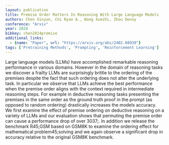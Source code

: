 ```yaml
---
layout: publication
title: Premise Order Matters In Reasoning With Large Language Models
authors: Chen Xinyun, Chi Ryan A., Wang Xuezhi, Zhou Denny
conference: "Arxiv"
year: 2024
bibkey: chen2024premise
additional_links:
  - {name: "Paper", url: "https://arxiv.org/abs/2402.08939"}
tags: ['Pretraining Methods', 'Prompting', 'Reinforcement Learning']
---
```

Large language models (LLMs) have accomplished remarkable reasoning performance in various domains. However in the domain of reasoning tasks we discover a frailty LLMs are surprisingly brittle to the ordering of the premises despite the fact that such ordering does not alter the underlying task. In particular we observe that LLMs achieve the best performance when the premise order aligns with the context required in intermediate reasoning steps. For example in deductive reasoning tasks presenting the premises in the same order as the ground truth proof in the prompt (as opposed to random ordering) drastically increases the models accuracy. We first examine the effect of premise ordering on deductive reasoning on a variety of LLMs and our evaluation shows that permuting the premise order can cause a performance drop of over 3037;. In addition we release the benchmark R45;GSM based on GSM8K to examine the ordering effect for mathematical problem45;solving and we again observe a significant drop in accuracy relative to the original GSM8K benchmark.
